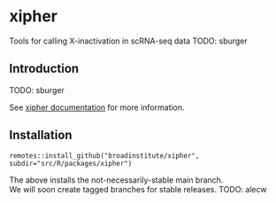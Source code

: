 # xipher
Tools for calling X-inactivation in scRNA-seq data
TODO: sburger

## Introduction

TODO: sburger

See [xipher documentation](https://broadinstitute.github.io/xipher/) for more information.

## Installation

```
remotes::install_github("broadinstitute/xipher", subdir="src/R/packages/xipher")
```

The above installs the not-necessarily-stable main branch.  
We will soon create tagged branches for stable releases.
TODO: alecw

